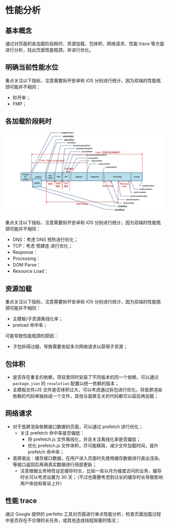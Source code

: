 # 性能分析

## 基本概念

通过对页面的各加载阶段耗时、资源加载、包体积、网络请求、性能 trace 等方面进行分析，找出页面性能瓶颈，并进行优化。

## 明确当前性能水位

重点关注以下指标，注意需要拆开安卓和 iOS 分别进行统计，因为双端的性能瓶颈可能并不相同：

- 秒开率；
- FMP；

## 各加载阶段耗时

![页面各加载阶段耗时](../../images/web-page-load-phases.png "页面各加载阶段耗时")

重点关注以下指标，注意需要拆开安卓和 iOS 分别进行统计，因为双端的性能瓶颈可能并不相同：

- DNS：考虑 DNS 预热进行优化；
- TCP：考虑 预建连 进行优化；
- Response：
- Processing：
- DOM Parse：
- Resource Load：

## 资源加载

重点关注以下指标，注意需要拆开安卓和 iOS 分别进行统计，因为双端的性能瓶颈可能并不相同：

- 主模板/子资源离线化率；
- preload 命中率；

可能导致性能瓶颈的原因：

- 子包拆得过细，导致需要发起多次网络请求以获得子资源；

## 包体积

- 是否存在重复的依赖，项目里同时安装了不同版本的同一个依赖，可以通过 `package.json` 的 `resolution` 配置以统一依赖的版本；
- 主模板文件/JS 文件是否体积过大，可以考虑通过拆包进行优化，将首屏渲染依赖的代码单独拆成一个文件，其他与首屏无关的代码都可以延后再加载；

## 网络请求

- 对于首屏渲染依赖接口数据的页面，可以通过 prefetch 进行优化；
  - 关注 prefetch 命中率是否偏低：
    - 将 prefetch.js 文件离线化，并且关注离线化率是否偏低；
    - 优化 prefetch.js 文件体积，尽可能精简，减少文件加载时间，提升 prefetch 命中率；
- 首屏直出：缓存接口数据，在用户进入页面时先使用缓存数据进行直出渲染，等接口返回后再用真实数据进行局部更新；
  - 注意根据业务特性设定缓存时长，比如一些以月为维度访问的业务，缓存时长可以考虑设置为 30 天；（不过也需要考虑到过长的缓存时长导致影响用户体验和客诉上升）

## 性能 trace

通过 Google 提供的 perfetto 工具对页面进行单点性能分析，检查页面加载过程中是否存在不合理的长任务，或其他造成线程阻塞的情况；
